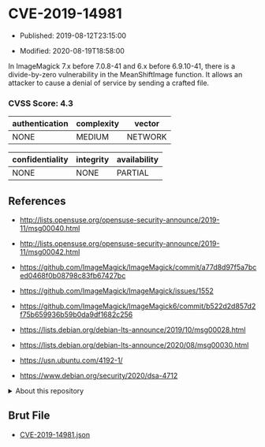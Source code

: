 # CVE-2019-14981

- Published: 2019-08-12T23:15:00

- Modified: 2020-08-19T18:58:00

In ImageMagick 7.x before 7.0.8-41 and 6.x before 6.9.10-41, there is a divide-by-zero vulnerability in the MeanShiftImage function. It allows an attacker to cause a denial of service by sending a crafted file.

### CVSS Score: **4.3**

| authentication | complexity | vector |
| --- | --- | --- |
| NONE | MEDIUM | NETWORK |

| confidentiality | integrity | availability |
| --- | --- | --- |
| NONE | NONE | PARTIAL |

## References

* http://lists.opensuse.org/opensuse-security-announce/2019-11/msg00040.html

* http://lists.opensuse.org/opensuse-security-announce/2019-11/msg00042.html

* https://github.com/ImageMagick/ImageMagick/commit/a77d8d97f5a7bced0468f0b08798c83fb67427bc

* https://github.com/ImageMagick/ImageMagick/issues/1552

* https://github.com/ImageMagick/ImageMagick6/commit/b522d2d857d2f75b659936b59b0da9df1682c256

* https://lists.debian.org/debian-lts-announce/2019/10/msg00028.html

* https://lists.debian.org/debian-lts-announce/2020/08/msg00030.html

* https://usn.ubuntu.com/4192-1/

* https://www.debian.org/security/2020/dsa-4712

<details>
<summary>About this repository</summary> 

  This repository is part of the project [Live Hack CVE](https://github.com/Live-Hack-CVE). Main website can be found [www.live-hack.org](https://www.live-hack.org) 
  
  Made by [Sn0wAlice](https://github.com/Sn0wAlice) for the people that care about security and need to have a feed of the latest CVEs. Hope you enjoy it, don't forget to star the repo and follow me on [Twitter](https://twitter.com/Sn0wAlice) and [Github](https://github.com/Sn0wAlice). And that is my [personnal website](https://www.alice-snow.me/)

  - [Home Page](https://github.com/Live-Hack-CVE)
  - [Framework](https://github.com/Live-Hack-CVE/cve-framework)
  - [CVE database](https://github.com/Live-Hack-CVE/full_database)
  - [Changelog](https://github.com/Live-Hack-CVE/Changelog)
</details>

## Brut File

* [CVE-2019-14981.json](https://raw.githubusercontent.com/Live-Hack-CVE/full_database/main/cves/2019/CVE-2019-14981.json)

